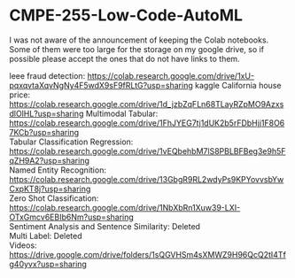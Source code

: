 # CMPE-255-Low-Code-AutoML

I was not aware of the announcement of keeping the Colab notebooks. Some of them were too large for the storage on my google drive, so if possible please accept the ones that do not have links to them. 

leee fraud detection: https://colab.research.google.com/drive/1xU-pqxqvtaXqvNgNy4F5wdX9sF9fRLtG?usp=sharing
kaggle California house price: https://colab.research.google.com/drive/1d_jzbZqFLn68TLayRZpMO9AzxsdlOlHL?usp=sharing
Multimodal Tabular: https://colab.research.google.com/drive/1FhJYEG7tj1dUK2b5rFDbHjj1F8O67KCb?usp=sharing<br>
Tabular Classification Regression: https://colab.research.google.com/drive/1vEQbehbM7lS8PBLBFBeg3e9h5FqZH9A2?usp=sharing<br>
Named Entity Recognition: https://colab.research.google.com/drive/13GbgR9RL2wdyPs9KPYovvsbYwCxpKT8j?usp=sharing<br>
Zero Shot Classification: https://colab.research.google.com/drive/1NbXbRn1Xuw39-LXI-OTxGmcv6EBIb6Nm?usp=sharing<br>
Sentiment Analysis and Sentence Similarity: Deleted<br>
Multi Label: Deleted<br>
Videos: https://drive.google.com/drive/folders/1sQGVHSm4sXMWZ9H96QcQ2tI4Tfg40yvx?usp=sharing
